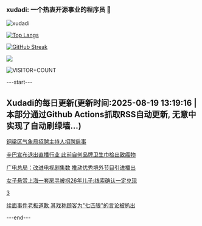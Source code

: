 ### xudadi: 一个热衷开源事业的程序员 👋

![xudadi](https://github-readme-stats-git-masterorgs-github-readme-stats-team.vercel.app/api?username=xudadi)

[![Top Langs](https://github-readme-stats.vercel.app/api/top-langs/?username=xudadi)](https://github.com/anuraghazra/github-readme-stats)

[![GitHub Streak](https://streak-stats.demolab.com?user=xudadi&locale=zh_Hans)](https://git.io/streak-stats)

![](https://raw.githubusercontent.com/xudadi/xudadi/main/assets/github-contribution-grid-snake.svg)

![VISITOR+COUNT](https://komarev.com/ghpvc/?username=xudadi&label=VISITOR+COUNT)


---start---

## Xudadi的每日更新(更新时间:2025-08-19 13:19:16 | 本部分通过Github Actions抓取RSS自动更新, 无意中实现了自动刷绿墙...)

[铜梁区气象局招聘主持人招聘启事](https://www.gongkaoleida.com/article/2572029)

[辛巴宣布退出直播行业 此前自创品牌卫生巾检出致癌物](https://m.163.com/news/article/K79BUNC9053469LG.html)

[广电总局：改进电视剧集数 推动优秀境外节目引进播出](https://m.163.com/news/article/K79CASUA0534A4SC.html)

[女子悬赏上海一套房寻被拐26年儿子:线索确认一定兑现](https://m.163.com/news/article/K799R262053469LG.html)

[3](https://m.163.com/touch/news/sub/domestic)

[续面事件老板道歉 其戏称顾客为"七匹狼"的言论被扒出](https://m.163.com/news/article/K79AB26B05345ARG.html)

---end---
